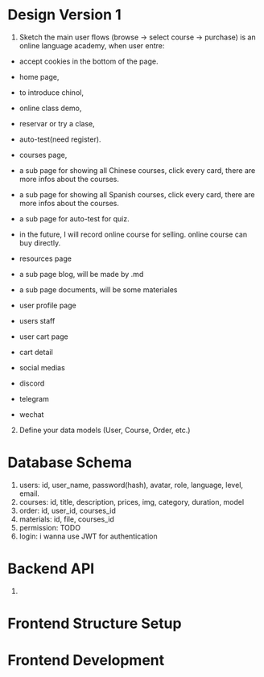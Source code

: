 # Design Version 1
1. Sketch the main user flows (browse → select course → purchase)
is an online language academy, when user entre:
- accept cookies in the bottom of the page.
- home page, 
 - to introduce chinol, 
 - online class demo, 
 - reservar or try a clase, 
 - auto-test(need register).

- courses page, 
 - a sub page for showing all Chinese courses, click every card, there are more infos about the courses.
 - a sub page for showing all Spanish courses, click every card, there are more infos about the courses.
 - a sub page for auto-test for quiz.
 - in the future, I will record online course for selling. online course can buy directly.

- resources page
 - a sub page blog, will be made by .md
 - a sub page documents, will be some materiales

- user profile page
 - users staff

- user cart page
 - cart detail

- social medias
 - discord
 - telegram
 - wechat

2. Define your data models (User, Course, Order, etc.)


# Database Schema
1. users: id, user_name, password(hash), avatar, role, language, level, email.
2. courses: id, title, description, prices, img, category, duration, model
3. order: id, user_id, courses_id
4. materials: id, file, courses_id
5. permission: TODO
6. login: i wanna use JWT for authentication

# Backend API
1. 

# Frontend Structure Setup

# Frontend Development
